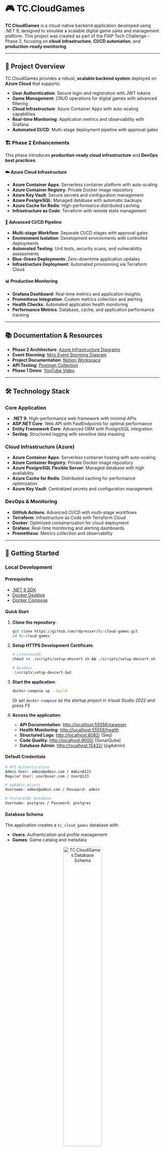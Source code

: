 
# 🎮 TC.CloudGames

**TC.CloudGames** is a cloud-native backend application developed using .NET 9, designed to simulate a scalable digital game sales and management platform. This project was created as part of the FIAP Tech Challenge – Phase 2, focusing on **cloud infrastructure**, **CI/CD automation**, and **production-ready monitoring**.

---

## 📌 Project Overview

TC.CloudGames provides a robust, **scalable backend system** deployed on **Azure Cloud** that supports:

- **User Authentication**: Secure login and registration with JWT tokens
- **Game Management**: CRUD operations for digital games with advanced filtering
- **Cloud Infrastructure**: Azure Container Apps with auto-scaling capabilities
- **Real-time Monitoring**: Application metrics and observability with Grafana
- **Automated CI/CD**: Multi-stage deployment pipeline with approval gates

### 🏗️ **Phase 2 Enhancements**

This phase introduces **production-ready cloud infrastructure** and **DevOps best practices**:

#### ☁️ **Azure Cloud Infrastructure**
- **Azure Container Apps**: Serverless container platform with auto-scaling
- **Azure Container Registry**: Private Docker image repository
- **Azure Key Vault**: Secure secrets and configuration management
- **Azure PostgreSQL**: Managed database with automatic backups
- **Azure Cache for Redis**: High-performance distributed caching
- **Infrastructure as Code**: Terraform with remote state management

#### 🚀 **Advanced CI/CD Pipeline**
- **Multi-stage Workflow**: Separate CI/CD stages with approval gates
- **Environment Isolation**: Development environments with controlled deployments
- **Automated Testing**: Unit tests, security scans, and vulnerability assessments
- **Blue-Green Deployments**: Zero-downtime application updates
- **Infrastructure Deployment**: Automated provisioning via Terraform Cloud

#### 📊 **Production Monitoring**
- **Grafana Dashboard**: Real-time metrics and application insights
- **Prometheus Integration**: Custom metrics collection and alerting
- **Health Checks**: Automated application health monitoring
- **Performance Metrics**: Database, cache, and application performance tracking

---

## 📚 Documentation & Resources

   - **Phase 2 Architecture**: [Azure Infrastructure Diagrams](doc/fase_02/)
   - **Event Storming**: [Miro Event Storming Diagram](https://miro.com/app/board/uXjVI4H0GgA=/)
   - **Project Documentation**: [Notion Workspace](https://checkered-cod-bac.notion.site/Tech-Challenge-Net-1dfc8c4bf938806da273ca6a401f147d)
   - **API Testing**: [Postman Collection](doc/fase_01/TC.CloudGaming.postman_collection.json)
   - **Phase 1 Demo**: [YouTube Video](https://www.youtube.com/watch?v=9zyK9rb1lTs)

---

## 🛠️ Technology Stack

### **Core Application**
- **.NET 9**: High-performance web framework with minimal APIs
- **ASP.NET Core**: Web API with FastEndpoints for optimal performance
- **Entity Framework Core**: Advanced ORM with PostgreSQL integration
- **Serilog**: Structured logging with sensitive data masking

### **Cloud Infrastructure (Azure)**
- **Azure Container Apps**: Serverless container hosting with auto-scaling
- **Azure Container Registry**: Private Docker image repository
- **Azure PostgreSQL Flexible Server**: Managed database with high availability
- **Azure Cache for Redis**: Distributed caching for performance optimization
- **Azure Key Vault**: Centralized secrets and configuration management

### **DevOps & Monitoring**
- **GitHub Actions**: Advanced CI/CD with multi-stage workflows
- **Terraform**: Infrastructure as Code with Terraform Cloud
- **Docker**: Optimized containerization for cloud deployment
- **Grafana**: Real-time monitoring and alerting dashboards
- **Prometheus**: Metrics collection and observability

---

## 🚀 Getting Started

### **Local Development**

#### Prerequisites
- [.NET 9 SDK](https://dotnet.microsoft.com/en-us/download/dotnet/9.0)
- [Docker Desktop](https://www.docker.com/get-started)
- [Docker Compose](https://docs.docker.com/compose/install/)

#### Quick Start
1. **Clone the repository**:
   ```bash
   git clone https://github.com/rdpresser/tc-cloud-games.git
   cd tc-cloud-games
   ```

2. **Setup HTTPS Development Certificate**:
   ```bash
   # Linux/macOS
   chmod +x ./scripts/setup-devcert.sh && ./scripts/setup-devcert.sh
   
   # Windows
   .\scripts\setup-devcert.bat
   ```

3. **Start the application**:
   ```bash
   docker-compose up --build
   ```
   
   *Or set `docker-compose` as the startup project in Visual Studio 2022 and press F5*

4. **Access the application**:
   - **API Documentation**: [http://localhost:55556/swagger](http://localhost:55556/swagger)
   - **Health Monitoring**: [http://localhost:55556/health](http://localhost:55556/health)
   - **Structured Logs**: [http://localhost:8082/](http://localhost:8082/) (Seq)
   - **Code Quality**: [http://localhost:9000/](http://localhost:9000/) (SonarQube)
   - **Database Admin**: [http://localhost:15432/](http://localhost:15432/) (pgAdmin)

#### **Default Credentials**
```bash
# API Authentication
Admin User: admin@admin.com / Admin@123
Regular User: user@user.com / User@123

# pgAdmin Access
Username: admin@admin.com / Password: admin

# PostgreSQL Database
Username: postgres / Password: postgres
```

#### **Database Schema**
The application creates a `tc_cloud_games` database with:
- **Users**: Authentication and profile management
- **Games**: Game catalog and metadata
<div align="center">
  <a href="images/002_ER_Diagram.png" target="_blank">
    <img src="images/002_ER_Diagram.png" alt="TC.CloudGames Database Schema" width="50%" style="cursor: pointer;" />
  </a>
  <br>
  <em>Click to view full-size diagram</em>
</div>

### **Cloud Deployment**

The application is automatically deployed to **Azure Cloud** using **GitHub Actions CI/CD pipeline**:

#### 🔄 **Automated Deployment Process**
1. **Continuous Integration**: Triggered on every commit/PR
   - Code compilation and unit testing
   - Security vulnerability scanning
   - Code quality analysis

2. **Infrastructure Provisioning**: Automated via Terraform
   - Azure Container Apps environment setup
   - PostgreSQL database provisioning
   - Redis cache configuration
   - Key Vault secrets management

3. **Continuous Deployment**: Triggered on master branch merge
   - Docker image build and push to Azure Container Registry
   - Zero-downtime deployment to Azure Container Apps
   - Database health checks and application monitoring

#### 🌐 **Production Environment**
- **Live Application**: Deployed on Azure Container Apps with auto-scaling
- **Monitoring Dashboard**: Real-time metrics via Grafana

---

## 🧪 Testing & Quality Assurance

### **Automated Testing**
```bash
# Run complete test suite
dotnet test TC.CloudGames.sln

# Run with coverage reports
./scripts/code_coverage.sh  # Linux/macOS
.\scripts\code_coverage.bat  # Windows
```

### **Code Quality Analysis**
```bash
# SonarQube analysis
./scripts/code_analysis.bat
```

---

## 📊 Monitoring & Observability

### **Application Metrics**
- **Health Endpoints**: Built-in health checks for all dependencies
- **Performance Counters**: Custom metrics for business operations
- **Distributed Tracing**: End-to-end request tracking
- **Error Tracking**: Centralized exception monitoring

### **Infrastructure Monitoring**
- **Resource Utilization**: CPU, memory, and network metrics
- **Database Performance**: Query performance and connection pooling
- **Cache Efficiency**: Redis hit/miss ratios and performance
- **Auto-scaling Events**: Container scaling decisions and triggers

---

## 🏗️ Architecture Overview

### **Infrastructure Overview**
<div align="center">
  <a href="images/005_Infra_Overview_Diagram.png" target="_blank">
    <img src="images/005_Infra_Overview_Diagram.png" alt="TC.CloudGames Infrastructure Overview" width="50%" style="cursor: pointer;" />
  </a>
  <br>
  <em>Click to view full-size diagram</em>
</div>

*Complete infrastructure overview showing Azure cloud services, CI/CD pipeline, and monitoring stack*

### **Application Architecture**
```
┌────────────────────┐    ┌──────────────────┐    ┌─────────────────┐
│   GitHub Actions   │    │  Azure Container │    │   Azure Cache   │
│     CI/CD Pipeline │────│      Apps        │────│   for Redis     │
└────────────────────┘    └──────────────────┘    └─────────────────┘
                                   │
                                   ▼
┌─────────────────┐    ┌─────────────────┐    ┹─────────────────┐
│  Azure Key Vault│    │   TC.CloudGames │    │ Azure PostgreSQL│
│    (Secrets)    │────│   Application   │────│   Database      │
└─────────────────┘    └─────────────────┘    └─────────────────┘
                                │
                                ▼
                       ┌────────────────────┐
                       │ Grafana/Prometheus │
                       │   Monitoring       │
                       └────────────────────┘
```

### **CI/CD Pipeline Flow**
1. **Code Commit** → GitHub Actions triggered
2. **Build & Test** → .NET compilation, unit tests, security scans
3. **Infrastructure** → Terraform provisions Azure resources
4. **Deploy** → Docker image built and deployed to Azure Container Apps
5. **Monitor** → Health checks and performance monitoring activated

---

## 🔐 Security Features

- **Azure Key Vault Integration**: Centralized secrets management
- **JWT Authentication**: Secure token-based authentication
- **Environment Isolation**: Separate development/production environments

---

## � Scalability & Performance

- **Auto-scaling**: Horizontal pod autoscaling based on CPU/memory metrics
- **Caching Strategy**: Multi-layer caching with Redis
- **Database Optimization**: Connection pooling and query optimization

---

## 📂 Project Structure

```
tc-cloud-games/
├── .github/workflows/     # CI/CD pipeline definitions
├── infra/terraform/       # Infrastructure as Code
├── src/                   # Application source code
├── src/Dockerfile         # Docker Container Image
├── test/                  # Comprehensive test suite
├── scripts/               # Development and deployment scripts
├── doc/                   # Project documentation
├── docker-compose.yml     # Local development environment
└── README.md              # This file
```

---

## 📄 Key Features

### **User Management** 
- **Authentication**: JWT-based secure login system
- **Role-Based Access**: Admin and User role management
- **User Registration**: Account creation with validation
- **Profile Management**: User profile updates and management

### **Game Management**
- **CRUD Operations**: Complete game lifecycle management
- **Advanced Filtering**: Search by genre, platform, price range
- **Metadata Management**: Rich game information and system requirements
- **Inventory Tracking**: Game availability and stock management

### **Cloud Infrastructure**
- **Serverless Deployment**: Azure Container Apps with zero-config scaling
- **Managed Database**: Azure PostgreSQL with automatic backups
- **Distributed Caching**: Redis for high-performance data access
- **Secrets Management**: Azure Key Vault for secure configuration

### **DevOps Excellence**
- **Infrastructure as Code**: Terraform for reproducible deployments
- **Multi-Environment Support**: Isolated development and production environments
- **Automated Monitoring**: Comprehensive observability and alerting
- **Zero-Downtime Deployments**: Blue-green deployment strategy

---

## 🚧 Future Enhancements

### **Planned Features (Phase 3)**
- **Microservices Architecture**: Service decomposition for enhanced scalability
- **API Gateway**: Centralized API management and rate limiting
- **SonarQube Cloud**: Keep track of Source Code enhancements with analysis scan
- **Multi-cloud**: Production environment on Azure (as is today), Development environment on AWS (future)

### **Performance Optimizations**
- **Event-Driven Architecture**: Asynchronous processing with Service Bus

---

## 📧 Contact & Support

- **Project Team**: FIAP Tech Challenge Group
- **Repository**: [tc-cloud-games](https://github.com/rdpresser/tc-cloud-games)
- **Documentation**: [Notion Workspace](https://checkered-cod-bac.notion.site/Tech-Challenge-Net-1dfc8c4bf938806da273ca6a401f147d)
- **Issues**: [GitHub Issues](https://github.com/rdpresser/tc-cloud-games/issues)

---

*Built with ❤️ using .NET 9, Azure Cloud, and modern DevOps practices*
